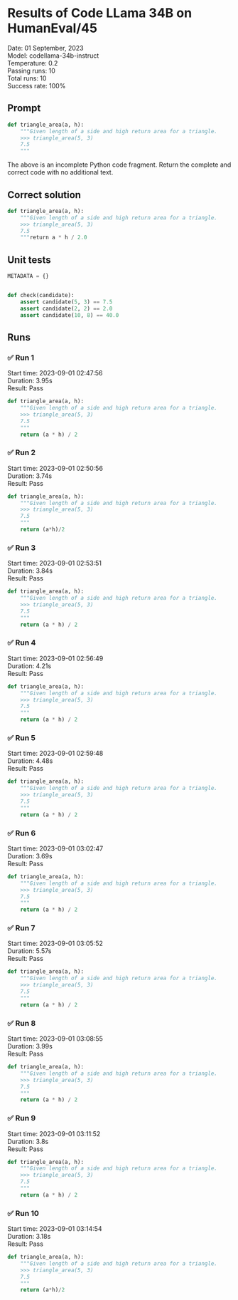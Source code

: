 # Results of Code LLama 34B on HumanEval/45
Date: 01 September, 2023<br />
Model: codellama-34b-instruct<br />
Temperature: 0.2<br />
Passing runs: 10<br />
Total runs: 10<br />
Success rate: 100%
## Prompt
```python
def triangle_area(a, h):
    """Given length of a side and high return area for a triangle.
    >>> triangle_area(5, 3)
    7.5
    """
```
The above is an incomplete Python code fragment. Return the complete and correct code with no additional text.
## Correct solution
```python
def triangle_area(a, h):
    """Given length of a side and high return area for a triangle.
    >>> triangle_area(5, 3)
    7.5
    """return a * h / 2.0
```
## Unit tests
```python
METADATA = {}


def check(candidate):
    assert candidate(5, 3) == 7.5
    assert candidate(2, 2) == 2.0
    assert candidate(10, 8) == 40.0
```
## Runs
### ✅ Run 1
Start time: 2023-09-01 02:47:56<br />
Duration: 3.95s<br />
Result: Pass
```python
def triangle_area(a, h):
    """Given length of a side and high return area for a triangle.
    >>> triangle_area(5, 3)
    7.5
    """
    return (a * h) / 2
```
### ✅ Run 2
Start time: 2023-09-01 02:50:56<br />
Duration: 3.74s<br />
Result: Pass
```python
def triangle_area(a, h):
    """Given length of a side and high return area for a triangle.
    >>> triangle_area(5, 3)
    7.5
    """
    return (a*h)/2
```
### ✅ Run 3
Start time: 2023-09-01 02:53:51<br />
Duration: 3.84s<br />
Result: Pass
```python
def triangle_area(a, h):
    """Given length of a side and high return area for a triangle.
    >>> triangle_area(5, 3)
    7.5
    """
    return (a * h) / 2
```
### ✅ Run 4
Start time: 2023-09-01 02:56:49<br />
Duration: 4.21s<br />
Result: Pass
```python
def triangle_area(a, h):
    """Given length of a side and high return area for a triangle.
    >>> triangle_area(5, 3)
    7.5
    """
    return (a * h) / 2
```
### ✅ Run 5
Start time: 2023-09-01 02:59:48<br />
Duration: 4.48s<br />
Result: Pass
```python
def triangle_area(a, h):
    """Given length of a side and high return area for a triangle.
    >>> triangle_area(5, 3)
    7.5
    """
    return (a * h) / 2
```
### ✅ Run 6
Start time: 2023-09-01 03:02:47<br />
Duration: 3.69s<br />
Result: Pass
```python
def triangle_area(a, h):
    """Given length of a side and high return area for a triangle.
    >>> triangle_area(5, 3)
    7.5
    """
    return (a * h) / 2
```
### ✅ Run 7
Start time: 2023-09-01 03:05:52<br />
Duration: 5.57s<br />
Result: Pass
```python
def triangle_area(a, h):
    """Given length of a side and high return area for a triangle.
    >>> triangle_area(5, 3)
    7.5
    """
    return (a * h) / 2
```
### ✅ Run 8
Start time: 2023-09-01 03:08:55<br />
Duration: 3.99s<br />
Result: Pass
```python
def triangle_area(a, h):
    """Given length of a side and high return area for a triangle.
    >>> triangle_area(5, 3)
    7.5
    """
    return (a * h) / 2
```
### ✅ Run 9
Start time: 2023-09-01 03:11:52<br />
Duration: 3.8s<br />
Result: Pass
```python
def triangle_area(a, h):
    """Given length of a side and high return area for a triangle.
    >>> triangle_area(5, 3)
    7.5
    """
    return (a * h) / 2
```
### ✅ Run 10
Start time: 2023-09-01 03:14:54<br />
Duration: 3.18s<br />
Result: Pass
```python
def triangle_area(a, h):
    """Given length of a side and high return area for a triangle.
    >>> triangle_area(5, 3)
    7.5
    """
    return (a*h)/2
```
